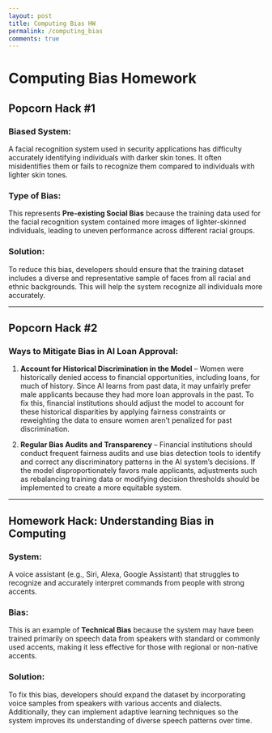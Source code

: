 ```yaml
---
layout: post
title: Computing Bias HW
permalink: /computing_bias
comments: true
---
```



# **Computing Bias Homework**

## **Popcorn Hack #1**  
### **Biased System:**  
A facial recognition system used in security applications has difficulty accurately identifying individuals with darker skin tones. It often misidentifies them or fails to recognize them compared to individuals with lighter skin tones.  

### **Type of Bias:**  
This represents **Pre-existing Social Bias** because the training data used for the facial recognition system contained more images of lighter-skinned individuals, leading to uneven performance across different racial groups.  

### **Solution:**  
To reduce this bias, developers should ensure that the training dataset includes a diverse and representative sample of faces from all racial and ethnic backgrounds. This will help the system recognize all individuals more accurately.  

---

## **Popcorn Hack #2**  
### **Ways to Mitigate Bias in AI Loan Approval:**  

1. **Account for Historical Discrimination in the Model** – Women were historically denied access to financial opportunities, including loans, for much of history. Since AI learns from past data, it may unfairly prefer male applicants because they had more loan approvals in the past. To fix this, financial institutions should adjust the model to account for these historical disparities by applying fairness constraints or reweighting the data to ensure women aren’t penalized for past discrimination.  

2. **Regular Bias Audits and Transparency** – Financial institutions should conduct frequent fairness audits and use bias detection tools to identify and correct any discriminatory patterns in the AI system’s decisions. If the model disproportionately favors male applicants, adjustments such as rebalancing training data or modifying decision thresholds should be implemented to create a more equitable system.  

---

## **Homework Hack: Understanding Bias in Computing**  
### **System:**  
A voice assistant (e.g., Siri, Alexa, Google Assistant) that struggles to recognize and accurately interpret commands from people with strong accents.  

### **Bias:**  
This is an example of **Technical Bias** because the system may have been trained primarily on speech data from speakers with standard or commonly used accents, making it less effective for those with regional or non-native accents.  

### **Solution:**  
To fix this bias, developers should expand the dataset by incorporating voice samples from speakers with various accents and dialects. Additionally, they can implement adaptive learning techniques so the system improves its understanding of diverse speech patterns over time.  


